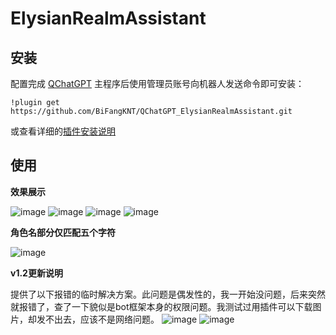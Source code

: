 # ElysianRealmAssistant

<!--
## 插件开发者详阅

### 开始

此仓库是 QChatGPT 插件模板，您可以直接在 GitHub 仓库中点击右上角的 "Use this template" 以创建你的插件。  
接下来按照以下步骤修改模板代码：

#### 修改模板代码

- 修改此文档顶部插件名称信息
- 将此文档下方的`<插件发布仓库地址>`改为你的插件在 GitHub· 上的地址
- 补充下方的`使用`章节内容
- 修改`main.py`中的`@register`中的插件 名称、描述、版本、作者 等信息
- 修改`main.py`中的`MyPlugin`类名为你的插件类名
- 将插件所需依赖库写到`requirements.txt`中
- 根据[插件开发教程](https://qchatgpt.rockchin.top/develop/plugin-dev.html)编写插件代码
- 删除 README.md 中的注释内容


#### 发布插件

推荐将插件上传到 GitHub 代码仓库，以便用户通过下方方式安装。   
欢迎[提issue](https://github.com/RockChinQ/QChatGPT/issues/new?assignees=&labels=%E7%8B%AC%E7%AB%8B%E6%8F%92%E4%BB%B6&projects=&template=submit-plugin.yml&title=%5BPlugin%5D%3A+%E8%AF%B7%E6%B1%82%E7%99%BB%E8%AE%B0%E6%96%B0%E6%8F%92%E4%BB%B6)，将您的插件提交到[插件列表](https://github.com/stars/RockChinQ/lists/qchatgpt-%E6%8F%92%E4%BB%B6)

下方是给用户看的内容，按需修改
-->

## 安装

配置完成 [QChatGPT](https://github.com/RockChinQ/QChatGPT) 主程序后使用管理员账号向机器人发送命令即可安装：

```
!plugin get https://github.com/BiFangKNT/QChatGPT_ElysianRealmAssistant.git
```
或查看详细的[插件安装说明](https://qchatgpt.rockchin.top/develop/plugin-intro.html#%E6%8F%92%E4%BB%B6%E7%94%A8%E6%B3%95)

## 使用

**效果展示**

![image](https://github.com/user-attachments/assets/8e1329af-c75f-44fa-89d2-16c61dc2125c)
![image](https://github.com/user-attachments/assets/e5edef8e-856b-4cf5-9aca-c12966708877)
![image](https://github.com/user-attachments/assets/0ff56e9f-8b57-4201-b549-639ccbeed87a)
![image](https://github.com/user-attachments/assets/7c1fdb53-1667-407c-8883-f4ef4e6dcb6e)

**角色名部分仅匹配五个字符**

![image](https://github.com/user-attachments/assets/9bc12c87-4ce0-426d-aa75-20c9b125f0ac)


**v1.2更新说明**

提供了以下报错的临时解决方案。此问题是偶发性的，我一开始没问题，后来突然就报错了，查了一下貌似是bot框架本身的权限问题。我测试过用插件可以下载图片，却发不出去，应该不是网络问题。
![image](https://github.com/user-attachments/assets/1e6cbd03-cb9c-4ee0-b249-7d80363cb71a)
![image](https://github.com/user-attachments/assets/978c7dd8-e5b7-4d77-810e-a371ceceed53)



